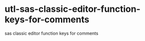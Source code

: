 # utl-sas-classic-editor-function-keys-for-comments
sas classic editor function keys for comments  
